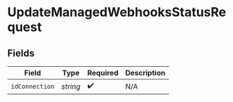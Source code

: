 # UpdateManagedWebhooksStatusRequest


## Fields

| Field              | Type               | Required           | Description        |
| ------------------ | ------------------ | ------------------ | ------------------ |
| `idConnection`     | *string*           | :heavy_check_mark: | N/A                |